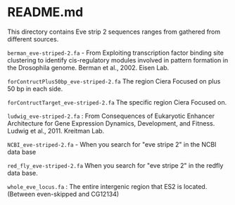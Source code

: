 # README.md

This directory contains Eve strip 2 sequences ranges from  gathered from different sources. 

`berman_eve-striped-2.fa` - From Exploiting transcription factor binding site clustering to identify cis-regulatory modules involved in pattern formation in the Drosophila genome.  Berman et al., 2002.  Eisen Lab.

`forContructPlus50bp_eve-striped-2.fa` The region Ciera Focused on plus 50 bp in each side. 

`forContructTarget_eve-striped-2.fa` The specific region Ciera Focused on.

`ludwig_eve-striped-2.fa` : From Consequences of Eukaryotic Enhancer Architecture for Gene Expression Dynamics, Development, and Fitness. Ludwig et al., 2011.  Kreitman Lab.

`NCBI_eve-striped-2.fa` - When you search for "eve stripe 2" in the NCBI data base 

`red_fly_eve-striped-2.fa` When you search for "eve stripe 2" in the redfly data base.

`whole_eve_locus.fa` : The entire intergenic region that ES2 is located. (Between even-skipped and CG12134)

